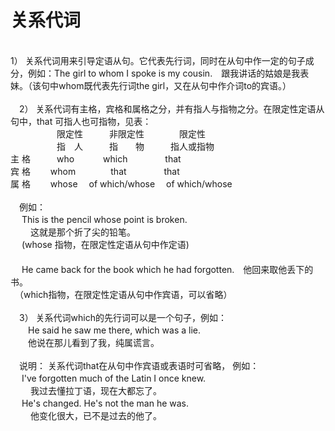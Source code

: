 # 关系代词
<br>
1） 关系代词用来引导定语从句。它代表先行词，同时在从句中作一定的句子成分，例如：The girl to whom I spoke is my cousin.　跟我讲话的姑娘是我表妹。（该句中whom既代表先行词the girl，又在从句中作介词to的宾语。）<br>
<br>
　2） 关系代词有主格，宾格和属格之分，并有指人与指物之分。在限定性定语从句中，that 可指人也可指物，见表：<br>
　　　　　 限定性　　　非限定性　　　　限定性<br>
　　　　　 指　人　　　指　　物　　　指人或指物<br>
主 格　　　who　　　 which　　　　 that<br>
宾 格　　 whom　　　　that　　　　 that<br>
属 格　　 whose　 of which/whose　 of which/whose <br>
<br>
　例如：<br>
　 This is the pencil whose point is broken.<br>
　　 这就是那个折了尖的铅笔。<br>
　 (whose 指物，在限定性定语从句中作定语)<br>
　 <br>
　 He came back for the book which he had forgotten.　他回来取他丢下的书。<br>
　（which指物，在限定性定语从句中作宾语，可以省略）<br>
<br>
　3） 关系代词which的先行词可以是一个句子，例如：<br>
　　He said he saw me there, which was a lie.<br>
　　他说在那儿看到了我，纯属谎言。<br>
<br>
　说明： 关系代词that在从句中作宾语或表语时可省略， 例如：<br>
　 I've forgotten much of the Latin I once knew.　<br>
　　 我过去懂拉丁语，现在大都忘了。<br>
　 He's changed. He's not the man he was. <br>
　　 他变化很大，已不是过去的他了。